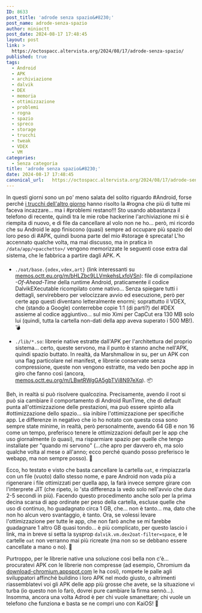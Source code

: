 ```yaml
---
ID: 8633
post_title: 'adrode senza spazio&#8230;'
post_name: adrode-senza-spazio
author: minioctt
post_date: 2024-08-17 17:48:45
layout: post
link: >
  https://octospacc.altervista.org/2024/08/17/adrode-senza-spazio/
published: true
tags:
  - Android
  - APK
  - archiviazione
  - dalvik
  - DEX
  - memoria
  - ottimizzazione
  - problemi
  - rogna
  - spazio
  - spreco
  - storage
  - trucchi
  - tweak
  - VDEX
  - VM
categories:
  - Senza categoria
title: 'adrode senza spazio&#8230;'
date: 2024-08-17 17:48:45
canonical_url:   https://octospacc.altervista.org/2024/08/17/adrode-senza-spazio/
---
```

<!-- wp:paragraph -->
<p>In questi giorni sono un po' meno salata del solito riguardo #Android, forse perché <a href="/microblog-mirror/2024/08/15/androide-ricacato/">i trucchi dell'altro giorno</a> hanno risolto la #rogna che più di tutte mi faceva incazzare... ma i #problemi restano!!! Sto usando abbastanza il telefono di recente, quindi tra le mie robe hackerine l'archiviazione mi si è riempita di nuovo, e di file da cancellare al volo non ne ho... però, mi ricordo che su Android le app finiscono (quasi) sempre ad occupare più spazio del loro peso di #APK, quindi buona parte del mio #storage è sprecata! L'ho accennato qualche volta, ma mai discusso, ma in pratica in <code>/data/app/&lt;pacchetto>/</code> vengono memorizzate le seguenti cose extra dal sistema, che le fabbrica a partire dagli APK. ⛏️</p>
<!-- /wp:paragraph -->

<!-- wp:list -->
<ul><!-- wp:list-item -->
<li><code>./oat/base.{odex,vdex,art}</code> (link interessanti su <a href="https://memos.octt.eu.org/m/bHLZbc9LLVmkehsLxfoVSn">memos.octt.eu.org/m/bHLZbc9LLVmkehsLxfoVSn</a>): file di compilazione <em>-Of-Ahead-Time</em> della runtime Android, praticamente il codice DalvikEXecutable ricompilato come nativo... Senza spiegare tutti i dettagli, servirebbero per velocizzare avvio ed esecuzione, però per certe app questi diventano letteralmente enormi; soprattutto il VDEX, che (stando a Google) conterrebbe copie 1:1 (di parti?) del #DEX assieme al codice aggiuntivo... sul mio Ximi per CapCut era 130 MB solo lui (quindi, tutta la cartella non-dati della app aveva superato i 500 MB!). 💣️</li>
<!-- /wp:list-item --></ul>
<!-- /wp:list -->

<!-- wp:list -->
<ul><!-- wp:list-item -->
<li><code>./lib/*.so</code>: librerie native estratte dall'APK per l'architettura del proprio sistema... certo, queste servono, ma il punto è stanno anche nell'APK, quindi spazio buttato. In realtà, da Marshmallow in su, per un APK con una flag particolare nel manifest, e librerie conservate senza compressione, queste non vengono estratte, ma vedo ben poche app in giro che fanno così (ancora, <a href="https://memos.octt.eu.org/m/LBwtRWgGA5gbTVi8N97eXq">memos.octt.eu.org/m/LBwtRWgGA5gbTVi8N97eXq</a>). 📦️</li>
<!-- /wp:list-item --></ul>
<!-- /wp:list -->

<!-- wp:paragraph -->
<p>Beh, in realtà si può risolvere qualcozina. Precisamente, avendo il root si può sia cambiare il comportamento di Android RunTime, che di default punta all'ottimizzazione delle prestazioni, ma può essere spinto alla #ottimizzazione dello spazio... sia inibire l'ottimizzazione per specifiche app. Le differenze in negativo che io ho notato con questa cosa sono sempre state minime, in realtà, però personalmente, avendo 64 GB e non 16 come un tempo, preferisco tenere le ottimizzazioni default per le app che uso giornalmente (o quasi), ma risparmiare spazio per quelle che tengo installate per "quando mi servono" (...che apro per davvero eh, ma solo qualche volta al mese o all'anno; ecco perché quando posso preferisco le webapp, ma non sempre posso). 🤭️</p>
<!-- /wp:paragraph -->

<!-- wp:paragraph -->
<p>Ecco, ho testato e visto che basta cancellare la cartella <code>oat</code>, e rimpiazzarla con un file (vuoto) dallo stesso nome, e pare Android non vada più a rigenerare i file ottimizzati per quella app, la farà invece sempre girare con l'interprete JIT (che ripeto, io 'sta differenza la vedo solo nell'avvio che dura 2-5 secondi in più). Facendo questo procedimento anche solo per la prima decina scarsa di app ordinate per peso della cartella, escluse quelle che uso di continuo, ho guadagnato circa 1 GB, che... non è tanto... ma, dato che non ho alcun vero svantaggio, è tanto. Ora, se volessi levare l'ottimizzazione per tutte le app, che non farò anche se mi farebbe guadagnare 1 altro GB quasi tondo... è più complicato, per questo lascio i link, ma in breve si setta la sysprop <code>dalvik.vm.dex2oat-filter=space</code>, e le cartelle <code>oat</code> non verranno mai più ricreate (ma non so se debbano essere cancellate a mano o no). 👻️</p>
<!-- /wp:paragraph -->

<!-- wp:paragraph -->
<p>Purtroppo, per le librerie native una soluzione così bella non c'è... procuratevi APK con le librerie non compresse (ad esempio, Chromium da <a href="https://download-chromium.appspot.com">download-chromium.appspot.com</a> le ha così), rompete le palle agli sviluppatori affinché buildino i loro APK nel modo giusto, o altrimenti riassemblatevi voi gli APK delle app più grosse che avete, se la situazione vi turba (io questo non lo farò, dovrei pure cambiare la firma sennò...). Insomma, ancora una volta Adrod è per chi vuole smanettare; chi vuole un telefono che funziona e basta se ne compri uno con KaiOS! 💖️</p>
<!-- /wp:paragraph -->